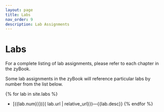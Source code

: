 ```yaml
---
layout: page
title: Labs
nav_order: 9
description: Lab Assignments
---
```


# Labs

For a complete listing of lab assignments, please refer to each chapter in the zyBook.

Some lab assignments in the zyBook will reference particular
labs by number from the list below.

{% for lab in site.labs %}
* [{{lab.num}}]({{ lab.url | relative_url}})&mdash;{{lab.desc}}
{% endfor %}

